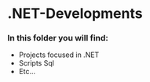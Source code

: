 # .NET-Developments
### In this folder you will find:
- Projects focused in .NET
- Scripts Sql
- Etc...
